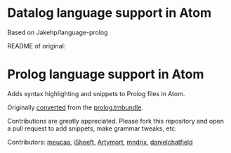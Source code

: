 # Datalog language support in Atom

Based on Jakehp/language-prolog

README of original:

# Prolog language support in Atom

Adds syntax highlighting and snippets to Prolog files in Atom.

Originally [converted](https://atom.io/docs/latest/hacking-atom-converting-from-textmate)
from the [prolog.tmbundle](https://github.com/textmate/prolog.tmbundle).

Contributions are greatly appreciated. Please fork this repository and open a
pull request to add snippets, make grammar tweaks, etc.

Contributors:
[meucaa](https://github.com/meucaa), [iSheeft](https://github.com/iSheeft), [Artymort](https://github.com/Artymort), [mndrix](https://github.com/mndrix), [danielchatfield](https://github.com/danielchatfield)

